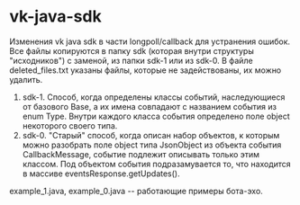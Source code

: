 # vk-java-sdk
Изменения vk java sdk в части longpoll/callback для устранения ошибок.
Все файлы копируются в папку sdk (которая внутри структуры "исходников") с заменой, из папки sdk-1 или из sdk-0.
В файле deleted_files.txt указаны файлы, которые не задействованы, их можно удалить.
1) sdk-1. Способ, когда определены классы событий, наследующиеся от базового Base, а их имена совпадают с названием события из enum Type. Внутри каждого класса события определено поле object некоторого своего типа.
2) sdk-0. "Старый" способ, когда описан набор объектов, к которым можно разобрать поле object типа JsonObject из объекта события CallbackMessage, событие подлежит описывать только этим классом.
Под объектом события подразамувается то, что находится в массиве eventsResponse.getUpdates().

example_1.java, example_0.java -- работающие примеры бота-эхо.
